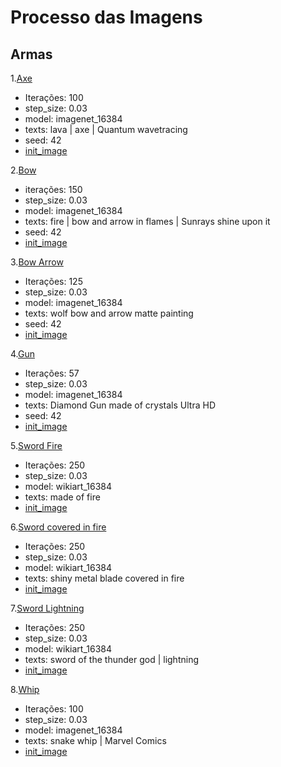 


# Processo das Imagens

## Armas
  1.[Axe](https://github.com/GuilhermeMangueira/CriaComp/blob/main/Galeria/Armas/axe_lava-axe-Quantum%20wavetracing_it100.png)
  - Iterações: 100
  - step_size: 0.03
  - model: imagenet_16384
  - texts: lava | axe | Quantum wavetracing
  - seed: 42
  - [init_image](https://github.com/GuilhermeMangueira/CriaComp/blob/main/Galeria/Armas/axe_original.png)
  
  2.[Bow](https://github.com/GuilhermeMangueira/CriaComp/blob/main/Galeria/Armas/bow_fire-bow%20and%20arrow%20in%20flames-Sunrays%20shine%20upon%20it_it150.png)
  - iterações: 150
  - step_size:  0.03
  - model: imagenet_16384
  - texts: fire | bow and arrow in flames | Sunrays shine upon it
  - seed: 42
  - [init_image](https://github.com/GuilhermeMangueira/CriaComp/blob/main/Galeria/Armas/bow_fire-bow%20and%20arrow%20in%20flames-Sunrays%20shine%20upon%20it_it150.png)

  3.[Bow Arrow](https://github.com/GuilhermeMangueira/CriaComp/blob/main/Galeria/Armas/bow-arrow_wolf-matte-painting_it125.png)
  - Iterações: 125
  - step_size: 0.03
  - model: imagenet_16384
  - texts: wolf bow and arrow matte painting
  - seed: 42
  - [init_image](https://github.com/GuilhermeMangueira/CriaComp/blob/main/Galeria/Armas/bow-arrow_original.jpeg)

  4.[Gun](https://github.com/GuilhermeMangueira/CriaComp/blob/main/Galeria/Armas/gun_diamond-made-crystals-it57.png)
  - Iterações: 57
  - step_size: 0.03
  - model: imagenet_16384
  - texts: Diamond Gun made of crystals Ultra HD
  - seed: 42
  - [init_image](https://github.com/GuilhermeMangueira/CriaComp/blob/main/Galeria/Armas/gun_original.jpg)
  
  5.[Sword Fire](https://github.com/GuilhermeMangueira/CriaComp/blob/main/Galeria/Armas/sword_made-of-fire_it100.png)
   - Iterações: 250
   - step_size: 0.03
   - model: wikiart_16384
   - texts: made of fire
   - [init_image](https://github.com/GuilhermeMangueira/CriaComp/blob/main/Galeria/Armas/sword_original.jpg)

  6.[Sword covered in fire](https://github.com/GuilhermeMangueira/CriaComp/blob/main/Galeria/Armas/sword_shiny-metal-blade-covered-in-fire_it100.png)
   - Iterações: 250
   - step_size: 0.03
   - model: wikiart_16384
   - texts: shiny metal blade covered in fire
   - [init_image](https://github.com/GuilhermeMangueira/CriaComp/blob/main/Galeria/Armas/sword_original.jpg)

  7.[Sword Lightning](https://github.com/GuilhermeMangueira/CriaComp/blob/main/Galeria/Armas/sword_sword-of-the-thunder-god%20%20lightning_it250.png)
   - Iterações: 250
   - step_size: 0.03
   - model: wikiart_16384
   - texts: sword of the thunder god | lightning
   - [init_image](https://github.com/GuilhermeMangueira/CriaComp/blob/main/Galeria/Armas/sword_original.jpg)
  
  8.[Whip](https://github.com/GuilhermeMangueira/CriaComp/blob/main/Galeria/Armas/whip_snake%20whip-Marvel%20Comics_it100.png)
   - Iterações: 100
   - step_size: 0.03
   - model: imagenet_16384
   - texts: snake whip | Marvel Comics
   - [init_image](https://github.com/GuilhermeMangueira/CriaComp/blob/main/Galeria/Armas/whip_original.png)


